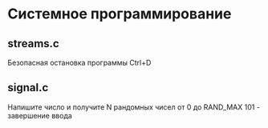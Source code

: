 # Системное программирование

## streams.c

Безопасная остановка программы Ctrl+D

## signal.c

Напишите число и получите N рандомных чисел от 0 до RAND_MAX
101 - завершение ввода